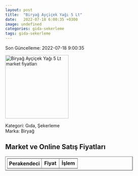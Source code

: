 ```yaml
---
layout: post
title:  "Biryağ Ayçiçek Yağı 5 Lt"
date:   2022-07-18 6:00:35 +0300
image: undefined
categories: gida-sekerleme
tags: gida-sekerleme
---
```


Son Güncelleme: 2022-07-18 9:00:35

<img src="undefined" width="200" alt="Biryağ Ayçiçek Yağı 5 Lt market fiyatları" />

Kategori: Gıda, Şekerleme
<br />
Marka: Biryağ

<h2>Market ve Online Satış Fiyatları</h2>

<table border="1" style="padding: 5px;width:80%;">
  <tr>
    <td style="padding: 5px;"><strong>Perakendeci</strong></td>
    <td><strong>Fiyat</strong></td>
    <td><strong>İşlem</strong></td>
  </tr>
  
</table>
